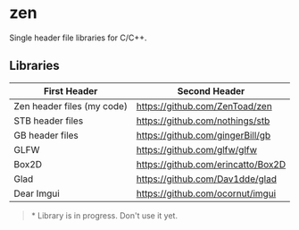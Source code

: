 # zen
Single header file libraries for C/C++.


## Libraries

First Header | Second Header
------------ | -------------
Zen header files (my code)| https://github.com/ZenToad/zen
STB header files | https://github.com/nothings/stb
GB header files | https://github.com/gingerBill/gb
GLFW | https://github.com/glfw/glfw
Box2D | https://github.com/erincatto/Box2D
Glad | https://github.com/Dav1dde/glad
Dear Imgui | https://github.com/ocornut/imgui

> \* Library is in progress.  Don't use it yet.
